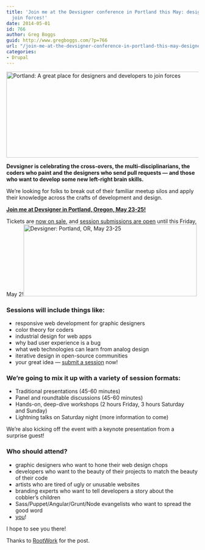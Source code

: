 ```yaml
---
title: 'Join me at the Devsigner conference in Portland this May: designers and developers
  join forces!'
date: 2014-05-01
id: 766
author: Greg Boggs
guid: http://www.gregboggs.com/?p=766
url: "/join-me-at-the-devsigner-conference-in-portland-this-may-designers-and-developers-join-forces/"
categories:
- Drupal
---
```


<img title="Credit: Devsigner" alt="Portland: A great place for designers and developers to join forces" src="http://rootwork.org/sites/default/files/imagecache/blog_header/blog/devsignerslide1.jpg" width="576" height="225" />

**Devsigner is celebrating the cross-overs, the multi-disciplinarians, the coders who paint and the designers who send pull requests — and those who want to develop some new left-right brain skills.**

We’re looking for folks to break out of their familiar meetup silos and apply their knowledge across the crafts of development and design.

<a href="http://devsignercon.com/" target="_blank"><strong>Join me at Devsigner in Portland, Oregon, May 23-25!</strong></a>

Tickets are <a href="http://devsignercon.com/devsigner-2014" target="_blank">now on sale</a>, and <a href="http://devsignercon.com/" target="_blank">session submissions are open</a> until this Friday, May 2!<a href="http://devsignercon.com/" target="_blank"><img alt="Devsigner: Portland, OR, May 23-25" src="http://rootwork.org/sites/default/files/devsignerlogo.png" width="454" height="188" /></a>

### Sessions will include things like:

  * responsive web development for graphic designers
  * color theory for coders
  * industrial design for web apps
  * why bad user experience is a bug
  * what web technologies can learn from analog design
  * iterative design in open-source communities
  * your great idea — <a title="Submit your session!" href="http://devsignercon.com/" target="_blank">submit a session</a> now!

### We’re going to mix it up with a variety of session formats:

  * Traditional presentations (45-60 minutes)
  * Panel and roundtable discussions (45-60 minutes)
  * Hands-on, deep-dive workshops (2 hours Friday, 3 hours Saturday and Sunday)
  * Lightning talks on Saturday night (more information to come)

We’re also kicking off the event with a keynote presentation from a surprise guest!

### Who should attend?

  * graphic designers who want to hone their web design chops
  * developers who want to the beauty of their projects to match the beauty of their code
  * artists who are tired of ugly or unusable websites
  * branding experts who want to tell developers a story about the cobbler’s children
  * Sass/Puppet/Angular/Grunt/Node evangelists who want to spread the good word
  * <a title="Register Today!" href="http://devsignercon.com/devsigner-2014" target="_blank">you</a>!

I hope to see you there!

Thanks to [RootWork][1] for the post.

 [1]: http://rootwork.org/blog/2014/04/join-me-devsigner-conference-portland-may-designers-developers-join-forces
